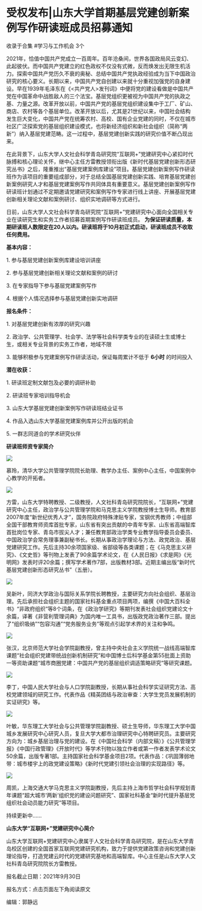 # 受权发布|山东大学首期基层党建创新案例写作研读班成员招募通知


收录于合集 #学习与工作机会 3个

2021年，恰值中国共产党成立一百周年。百年沧桑间，世界各国政局风云变幻、此起彼伏。而中国共产党建立的红色政权不仅没有式微，反而焕发出无限生机活力。探索中国共产党历久不衰的奥秘、总结中国共产党执政经验成为当下中国政治研究的核心要义。长期以来，中国共产党自创建以来就十分重视加强党的自身建设。早在1939年毛泽东在《<共产党人>发刊词》中便将党的建设看做是中国共产党在中国革命中战胜敌人的三个法宝。基层党组织更被视为中国共产党的执政之基、力量之源。改革开放以前，中国共产党的基层党组织建设集中于工厂、矿山、商店、农村等各个基层单位。改革开放以后，尤其是21世纪以来，中国社会结构发生巨大变化，中国共产党在统筹农村、高校、国有企业党建的同时，不仅在城市社区广泛探索党的基层组织建设模式，也将新经济组织和新社会组织（简称“两新”）纳入基层党建范畴。这一过程中，基层党建创新实践的研究价值不断凸现出来。  

  

在此背景下，山东大学人文社会科学青岛研究院“互联网+”党建研究中心紧扣时代脉搏和核心理论关怀，继中心主任方雷教授领衔出版《新时代基层党建创新形态研究丛书》之后，隆重推出“基层党建案例库建设”项目。基层党建创新案例写作研读班作为该项目的重要组成部分，对于总结全国基层党建创新实践、培育基层党建创新案例研究人才和基层党建案例写作共同体具有重要意义。基层党建创新案例写作研读班计划通过不定期邀请党建研究和案例写作专家进行线上讲座、开展基层党建创新相关理论文献和案例研讨、组织实地调研等方式进行。

  

日前，山东大学人文社会科学青岛研究院“互联网+”党建研究中心面向全国相关专业在读研究生和实务工作者招募首期案例写作研读班成员。
**为保证研读质量，本期研读班人数限定在20人以内。研读班将于10月初正式启动，研读班成员不收取任何费用。**

  

 **基本内容：**

1\. 参与基层党建创新案例库建设培训讲座

2\. 参与基层党建创新相关理论文献和案例的研讨

3\. 在专家指导下参与基层党建案例写作

4\. 根据个人情况选择参与基层党建创新实地调研

  

 **报名条件：**

1\. 对基层党建创新有浓厚的研究兴趣

2\. 政治学、公共管理学、社会学、法学等社会科学类专业的在读硕士生或博士生，或相关专业背景的实务工作者，地域不限

3\. 能够积极参与党建案例写作研读活动，保证每周累计不低于 **6小时** 的时间投入

  

 **潜在收获：**

1\. 研读班定制文献包及必要的调研补助

2\. 研读班专家培训指导机会

3\. 山东大学基层党建创新案例写作研读班结业证书

4\. 作品入选山东大学基层党建案例库并公开出版的机会

5\. 一群志同道合的学术研究伙伴

  
 **研读班师资专家简介**

  

![](/images/58/2.png)

  

慕玲，清华大学公共管理学院院长助理、教学办主任、案例中心主任，中国案例中心教学的开拓者。  
  

![](/images/58/3.jpeg)

  
方雷，山东大学特聘教授、二级教授，人文社科青岛研究院院长，“互联网+”党建研究中心主任，政治学与公共管理学院和马克思主义学院教授博士生导师。教育部2007年度“新世纪优秀人才”，国务院政府特殊津贴专家，宝钢优秀教师；中组部全国干部教育师资库首批专家，山东省有突出贡献的中青年专家、山东省高端智库首批岗位专家、青岛市拔尖人才；兼任教育部政治学类专业教学指导委员会委员、中国政治学会常务理事兼副秘书长。长期从事政治学理论与方法、政党政治、基层党建研究工作。先后主持30余项国家级、省部级等各类课题；在《马克思主义研究》、《文史哲》等刊物上发表了90余篇学术论文，在《人民日报》《求是网》《光明网》发表时评20余篇；撰写学术著作7部，出版教材3部。近期主编出版“新时代基层党建创新形态研究丛书”（五册）。  

![](/images/58/4.png)

  

吴新叶，同济大学政治与国际关系学院长聘教授，主要研究方向社会组织、基层治理。先后承担社会组织主题的国家社科基金重点项目两项，编撰《中国大百科全书》“非政府组织”等8个词条，在《政治学研究》等期刊发表社会组织党建论文十余篇，译著《非营利管理词典》为国内唯一工具书，出版政党政治著作三部。提出了“组织吸纳”“包容沟通”“党务服务业务”等观点引起学术界的关注和争鸣。  

![](/images/58/5.png)

  

张汉，北京师范大学社会学院副教授，曾主持中央社会主义学院统一战线高端智库课题“社会组织党建带统战创新机制研究”和中国博士后科学基金第55批面上资助一等资助课题“城市商圈党建：中国共产党的基层组织调适策略研究”等研究课题。  
  

![](/images/58/6.png)

  

李丁，中国人民大学社会与人口学院副教授，长期从事社会科学实证研究方法、高校党建领域的研究工作。代表作品《精英团结与政治审查：大学生党员发展机制的实证研究》等。  

![](/images/58/7.jpeg)

叶敏，华东理工大学社会与公共管理学院副教授、硕士生导师，华东理工大学中国城乡发展研究中心研究人员，复旦大学大都市治理研究中心特聘研究员。主要研究方向为：城乡基层治理与党的建设。在《中国社会科学（内部文稿）》《公共管理学报》《中国行政管理》《开放时代》等学术刊物以独立作者或第一作者发表学术论文50余篇，出版专著1部。主持国家社会科学基金项目2项。代表作品：《巩固薄弱地带：城市楼宇上的政党建设策略》《新时代党建引领社会治理的实现路径》等。  

![](/images/58/8.png)

  

周凯，上海交通大学马克思主义学院副教授，先后主持上海市哲学社会科学规划青年课题“超大城市‘两新’组织党的建设问题研究”、国家社科基金“新时代提升基层党组织社会动员能力研究”等项目。

  

持续更新中……

  

 **山东大学“互联网+”党建研究中心简介**

山东大学互联网+党建研究中心隶属于人文社会科学青岛研究院，是在山东大学青岛校区创建的全国首家互联网党建研究机构，致力于提供党建政策咨询和党建创新理论指导，打造党建云时代的党建研究基地和高端智库。中心主任是山东大学人文社科青岛研究院院长方雷教授。

  

报名截止日期：2021年9月30日

  

报名方式：点击页面左下角阅读原文

  

编辑：郭静远

